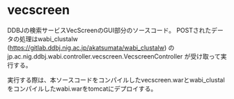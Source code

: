 # vecscreen
DDBJの検索サービスVecScreenのGUI部分のソースコード。
POSTされたデータの処理はwabi_clustalw (https://gitlab.ddbj.nig.ac.jp/akatsumata/wabi_clustalw) の 
jp.ac.nig.ddbj.wabi.controller.vecscreen.VecscreenController が受け取って実行する。

実行する際は、本ソースコードをコンパイルしたvecscreen.warとwabi_clustalをコンパイルしたwabi.warをtomcatにデプロイする。